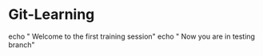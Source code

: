 
 # Git-Learning

echo " Welcome to the first training session"
echo " Now you are in testing branch"
